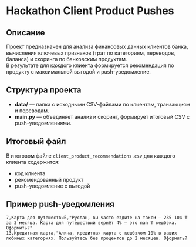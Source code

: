 # Hackathon Client Product Pushes

## Описание

Проект предназначен для анализа финансовых данных клиентов банка, вычисления ключевых признаков (трат по категориям, переводов, баланса) и скоринга по банковским продуктам.  
В результате для каждого клиента формируется рекомендация по продукту с максимальной выгодой и push-уведомление.

## Структура проекта

- **data/** — папка с исходными CSV-файлами по клиентам, транзакциям и переводам.
- **main.py** — объединяет анализ и скоринг, формирует итоговый CSV с push-уведомлениями.

## Итоговый файл

В итоговом файле ```client_product_recommendations.csv``` для каждого клиента содержится:
- код клиента
- рекомендованный продукт
- push-уведомление с выгодой

## Пример push-уведомления

```
7,Карта для путешествий,"Руслан, вы часто ездите на такси — 235 104 ₸ за 3 месяца. Карта для путешествий вернёт 4% — это nan ₸ кешбэка. Оформить?" 
13,Кредитная карта,"Алина, кредитная карта с кешбэком 10% в ваших любимых категориях. Пользуйтесь без процентов до 2 месяцев. Оформить?
```

